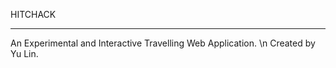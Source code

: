 HITCHACK

---------------------------------------------------------------

An Experimental and Interactive Travelling Web Application. \n
Created by Yu Lin.
